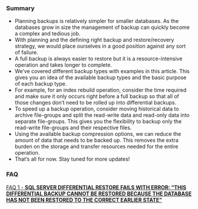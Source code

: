 ### Summary
- Planning backups is relatively simpler for smaller databases. As the databases grow in size the management of backup can quickly become a complex and tedious job.
- With planning and the defining right backup and restore/recovery strategy, we would place ourselves in a good position against any sort of failure.
- A full backup is always easier to restore but it is a resource-intensive operation and takes longer to complete.
- We’ve covered different backup types with examples in this article. This gives you an idea of the available backup types and the basic purpose of each backup type.
- For example, for an index rebuild operation, consider the time required and make sure it only occurs right before a full backup so that all of those changes don’t need to be rolled up into differential backups.
- To speed up a backup operation,  consider moving historical data to archive file-groups and split the read-write data and read-only data into separate file-groups. This gives you the flexibility to backup only the read-write file-groups and their respective files.
- Using the available backup compression options, we can reduce the amount of data that needs to be backed up. This removes the extra burden on the storage and transfer resources needed for the entire operation.
- That’s all for now. Stay tuned for more updates!

### FAQ

[FAQ 1 - **SQL SERVER DIFFERENTIAL RESTORE FAILS WITH ERROR: “THIS DIFFERENTIAL BACKUP CANNOT BE RESTORED BECAUSE THE DATABASE HAS NOT BEEN RESTORED TO THE CORRECT EARLIER STATE”**](FAQ-Answers/README1.md)
